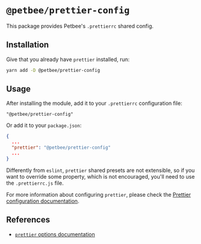 # `@petbee/prettier-config`

This package provides Petbee's `.prettierrc` shared config.

## Installation

Give that you already have `prettier` installed, run:

```bash
yarn add -D @petbee/prettier-config
```

## Usage

After installing the module, add it to your `.prettierrc` configuration file:

```jsonc
"@petbee/prettier-config"
```

Or add it to your `package.json`:

```json
{
  ...
  "prettier": "@petbee/prettier-config"
  ...
}
```

Differently from `eslint`, `prettier` shared presets are not extensible, so if you want to override some property, which is not encouraged, you'll need to use the `.prettierrc.js` file.

For more information about configuring `prettier`, please check the [Prettier configuration documentation](https://prettier.io/docs/en/configuration.html).

## References

- [`prettier` options documentation](https://prettier.io/docs/en/options.html)
